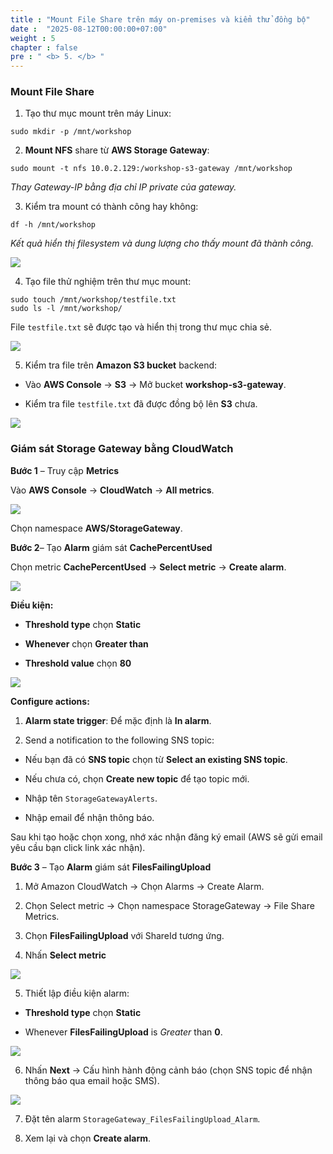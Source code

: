 ```yaml
---
title : "Mount File Share trên máy on-premises và kiểm thử đồng bộ"
date :  "2025-08-12T00:00:00+07:00"
weight : 5 
chapter : false
pre : " <b> 5. </b> "
---
```

### Mount File Share
1. Tạo thư mục mount trên máy Linux:

```
sudo mkdir -p /mnt/workshop
```
2. **Mount NFS** share từ **AWS Storage Gateway**:


```
sudo mount -t nfs 10.0.2.129:/workshop-s3-gateway /mnt/workshop
```


*Thay Gateway-IP bằng địa chỉ IP private của gateway.*

3. Kiểm tra mount có thành công hay không:

```
df -h /mnt/workshop
```

*Kết quả hiển thị filesystem và dung lượng cho thấy mount đã thành công.*

![](/images/5.fwd/1.png)

4.	Tạo file thử nghiệm trên thư mục mount:

```
sudo touch /mnt/workshop/testfile.txt
sudo ls -l /mnt/workshop/
```

File `testfile.txt` sẽ được tạo và hiển thị trong thư mục chia sẻ.

![](/images/5.fwd/2.png)

5.	Kiểm tra file trên **Amazon S3 bucket** backend:

+ Vào **AWS Console** → **S3** → Mở bucket **workshop-s3-gateway**.

+ Kiểm tra file `testfile.txt` đã được đồng bộ lên **S3** chưa.

![](/images/5.fwd/3.png)


### Giám sát Storage Gateway bằng CloudWatch
**Bước 1** – Truy cập **Metrics**

Vào **AWS Console** → **CloudWatch** → **All metrics**.

![](/images/5.fwd/6.png)

Chọn namespace **AWS/StorageGateway**.

**Bước 2**– Tạo **Alarm** giám sát **CachePercentUsed**

Chọn metric **CachePercentUsed** → **Select metric** → **Create alarm**.

![](/images/5.fwd/4.png)

**Điều kiện:**

+ **Threshold type** chọn **Static**

+ **Whenever** chọn **Greater than**

+ **Threshold value** chọn **80**

![](/images/5.fwd/5.png)

**Configure actions:**

1.	**Alarm state trigger**: Để mặc định là **In alarm**.

2.	Send a notification to the following SNS topic:

+ Nếu bạn đã có **SNS topic** chọn từ **Select an existing SNS topic**.

+ Nếu chưa có, chọn **Create new topic** để tạo topic mới.

+ Nhập tên ``StorageGatewayAlerts``.

+ Nhập email để nhận thông báo.

Sau khi tạo hoặc chọn xong, nhớ xác nhận đăng ký email (AWS sẽ gửi email yêu cầu bạn click link xác nhận).




**Bước 3** – Tạo **Alarm** giám sát **FilesFailingUpload**

1. Mở Amazon CloudWatch → Chọn Alarms → Create Alarm.

2. Chọn Select metric → Chọn namespace StorageGateway → File Share Metrics.

3. Chọn **FilesFailingUpload** với ShareId tương ứng.


4. Nhấn **Select metric**

![](/images/5.fwd/8.png)

5. Thiết lập điều kiện alarm:

+ **Threshold type** chọn **Static**

+ Whenever **FilesFailingUpload** is *Greater* than **0**.

![](/images/5.fwd/9.png)

6. Nhấn **Next** → Cấu hình hành động cảnh báo (chọn SNS topic để nhận thông báo qua email hoặc SMS).

![](/images/5.fwd/10.png)

7. Đặt tên alarm ``StorageGateway_FilesFailingUpload_Alarm``.

8. Xem lại và chọn **Create alarm**.

